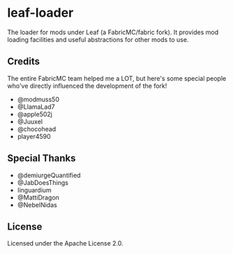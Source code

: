 leaf-loader
===========

The loader for mods under Leaf (a FabricMC/fabric fork).
It provides mod loading facilities and useful abstractions for other mods to use.

## Credits

The entire FabricMC team helped me a LOT, but here's some special people
who've directly influenced the development of the fork!

- @modmuss50
- @LlamaLad7
- @apple502j
- @Juuxel
- @chocohead
- player4590

## Special Thanks

- @demiurgeQuantified
- @JabDoesThings
- linguardium
- @MattiDragon
- @NebelNidas

## License

Licensed under the Apache License 2.0.
